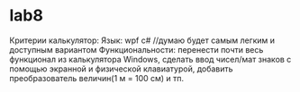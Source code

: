 # lab8
Критерии калькулятор:
  Язык: wpf c# //думаю будет самым легким и доступным вариантом
  Функциональности: перенести почти весь функционал из калькулятора Windows, сделать ввод чисел/мат знаков с помощью экранной и физической клавиатурой, добавить преобразователь величин(1 м = 100 см) и тп.
